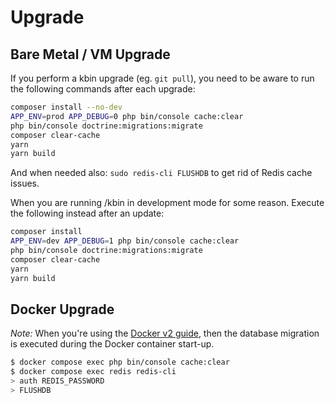 # Upgrade

## Bare Metal / VM Upgrade

If you perform a kbin upgrade (eg. `git pull`), you need to be aware to run the following commands after each upgrade:

```bash
composer install --no-dev
APP_ENV=prod APP_DEBUG=0 php bin/console cache:clear
php bin/console doctrine:migrations:migrate
composer clear-cache
yarn
yarn build
```

And when needed also: `sudo redis-cli FLUSHDB` to get rid of Redis cache issues.

When you are running /kbin in development mode for some reason. Execute the following instead after an update:

```bash
composer install
APP_ENV=dev APP_DEBUG=1 php bin/console cache:clear
php bin/console doctrine:migrations:migrate
composer clear-cache
yarn
yarn build
```

## Docker Upgrade

_Note:_ When you're using the [Docker v2 guide](docker/v2/), then the database migration is executed during the Docker container start-up.

```bash
$ docker compose exec php bin/console cache:clear
$ docker compose exec redis redis-cli
> auth REDIS_PASSWORD
> FLUSHDB
```
